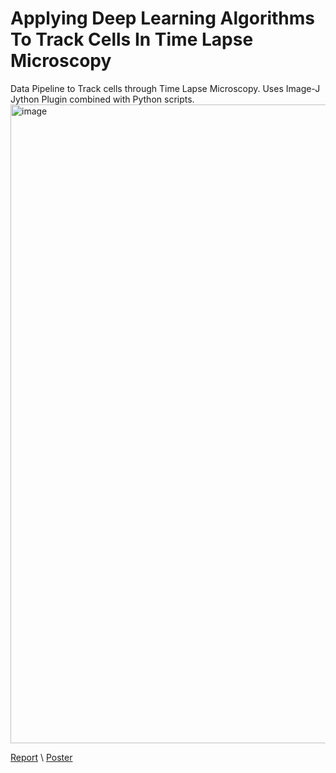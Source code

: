 # Applying Deep Learning Algorithms To Track Cells In Time Lapse Microscopy

Data Pipeline to Track cells through Time Lapse Microscopy. Uses Image-J Jython Plugin combined with Python scripts.  
<img width="1022" alt="image" src="https://github.com/user-attachments/assets/cc68e59d-fa52-411e-b8a9-4490af356d78">



[Report](Files/ReportSummary.pdf) \\
[Poster](Files/NUBioscientist_Summer2023_final.pdf) 
